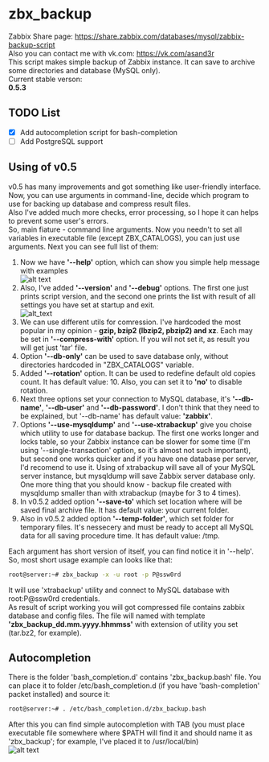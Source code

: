# zbx_backup
Zabbix Share page: https://share.zabbix.com/databases/mysql/zabbix-backup-script  
Also you can contact me with vk.com: https://vk.com/asand3r  
This script makes simple backup of Zabbix instance. It can save to archive some directories and database (MySQL only).  
Current stable verson:  
<b>0.5.3</b>  

## TODO List
- [x] Add autocompletion script for bash-completion  
- [ ] Add PostgreSQL support  

## Using of v0.5
v0.5 has many improvements and got something like user-friendly interface.  
Now, you can use arguments in command-line, decide which program to use for backing up database and compress result files.  
Also I've added much more checks, error processing, so I hope it can helps to prevent some user's errors.  
So, main fiature - command line arguments. Now you needn't to set all variables in executable file (except ZBX_CATALOGS), you can just use arguments. Next you can see full list of them:  
1. Now we have __'--help'__ option, which can show you simple help message with examples  
![alt text](https://pp.userapi.com/c841326/v841326644/3b4ec/oCNfzZ0gJsE.jpg)  
2. Also, I've added __'--version'__ and __'--debug'__ options. The first one just prints script version, and the second one prints the list with result of all settings you have set at startup and exit.  
![alt_text](https://pp.userapi.com/c834104/v834104412/2479e/oVe0ybMtguw.jpg)  
3. We can use different utils for comression. I've hardcoded the most popular in my opinion - __gzip, bzip2 (lbzip2, pbzip2) and xz__. Each may be set in __'--compress-with'__ option. If you will not set it, as result you will get just 'tar' file.  
4. Option __'--db-only'__ can be used to save database only, without directories hardcoded in "ZBX_CATALOGS" variable.  
5. Added __'--rotation'__ option. It can be used to redefine default old copies count. It has default value: 10. Also, you can set it to __'no'__ to disable rotation.  
6. Next three options set your connection to MySQL database, it's __'--db-name'__, __'--db-user'__ and __'--db-password'__. I don't think that they need to be explained, but '--db-name' has default value: __'zabbix'__.
7. Options __'--use-mysqldump'__ and __'--use-xtrabackup'__ give you choise which utility to use for database backup. The first one works longer and locks table, so your Zabbix instance can be slower for some time (I'm using '--single-transaction' option, so it's almost not such important), but second one works quicker and if you have one database per server, I'd recomend to use it. Using of xtrabackup will save all of your MySQL server instance, but mysqldump will save Zabbix server database only. One more thing that you should know - backup file created with mysqldump smaller than with xtrabackup (maybe for 3 to 4 times).  
8. In v0.5.2 added option __'--save-to'__ which set location where will be saved final archive file. It has default value: your current folder.  
9. Also in v0.5.2 added option __'--temp-folder'__, which set folder for temporary files. It's nessecery and must be ready to accept all MySQL data for all saving procedure time. It has default value: /tmp.

Each argument has short version of itself, you can find notice it in '--help'. So, most short usage example can looks like that:  
```bash
root@server:~# zbx_backup -x -u root -p P@ssw0rd
```
It will use 'xtrabackup' utility and connect to MySQL database with root:P@ssw0rd credentials.  
As result of script working you will got compressed file contains zabbix database and config files. The file will named with template __'zbx_backup_dd.mm.yyyy.hhmmss'__ with extension of utility you set (tar.bz2, for example).

## Autocompletion
There is the folder 'bash_completion.d' contains 'zbx_backup.bash' file. You can place it to folder /etc/bash_completion.d (if you have 'bash-completion' packet installed) and source it:  
```bash
root@server:~# . /etc/bash_completion.d/zbx_backup.bash
```
After this you can find simple autocompletion with TAB (you must place executable file somewhere where $PATH will find it and should name it as 'zbx_backup'; for example, I've placed it to /usr/local/bin)  
![alt text](https://pp.userapi.com/c841536/v841536677/37165/HhL-1GMUAxg.jpg)
